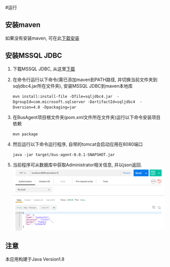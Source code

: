 #运行

## 安装maven
如果没有安装maven, 可在此[下载安装](http://maven.apache.org/install.html)

## 安装MSSQL JDBC
1. 下载MSSQL JDBC, 从这里[下载](https://www.microsoft.com/en-us/download/details.aspx?displaylang=en&id=11774)
2. 在命令行运行以下命令(需已添加maven到PATH路径, 并切换当前文件夹到sqljdbc4.jar所在文件夹), 安装MSSQL JDBC到maven本地库

	`mvn install:install-file -Dfile=sqljdbc4.jar 
	-DgroupId=com.microsoft.sqlserver -DartifactId=sqljdbc4 
	-Dversion=4.0 -Dpackaging=jar`
3. 在BusAgent项目根文件夹(pom.xml文件所在文件夹)运行以下命令安装项目依赖

	`mvn package`
4. 然后运行以下命令运行程序, 自带的tomcat会启动应用在8080端口

	`java -jar target/bus-agent-0.0.1-SNAPSHOT.jar`
5. 当前程序可从数据库中获取Administrator相关信息, 并以json返回.
![Result](result.png)

## 注意
本应用构建于Java Version1.8